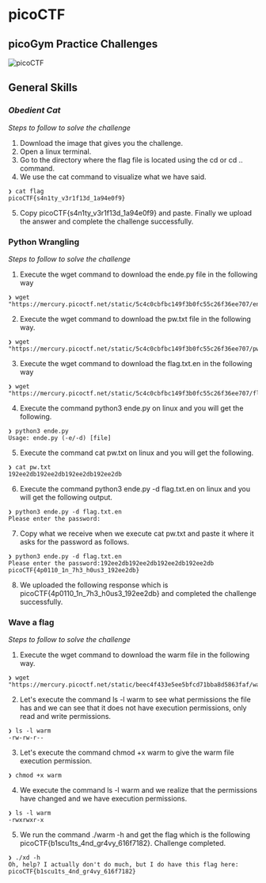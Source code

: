 # **picoCTF**

## **picoGym Practice Challenges**

![picoCTF](https://pbcdn1.podbean.com/imglogo/ep-logo/pbblog8987066/picoCTF_300x300.png "picoCTF")

## **General Skills** 

### *Obedient Cat*

*Steps to follow to solve the challenge*

1. Download the image that gives you the challenge.
2. Open a linux terminal.
3. Go to the directory where the flag file is located using the cd or cd .. command.
4. We use the cat command to visualize what we have said.

```
❯ cat flag
picoCTF{s4n1ty_v3r1f13d_1a94e0f9}
```
5. Copy picoCTF{s4n1ty_v3r1f13d_1a94e0f9} and paste. Finally we upload the answer and complete the challenge successfully.

### Python Wrangling

*Steps to follow to solve the challenge*

1. Execute the wget command to download the ende.py file in the following way
```
❯ wget "https://mercury.picoctf.net/static/5c4c0cbfbc149f3b0fc55c26f36ee707/ende.py" 
```
2. Execute the wget command to download the pw.txt file in the following way.
```
❯ wget "https://mercury.picoctf.net/static/5c4c0cbfbc149f3b0fc55c26f36ee707/pw.txt" 
```
3. Execute the wget command to download the flag.txt.en in the following way
```
❯ wget "https://mercury.picoctf.net/static/5c4c0cbfbc149f3b0fc55c26f36ee707/flag.txt.en" 
```
4. Execute the command python3 ende.py on linux and you will get the following.
```
❯ python3 ende.py
Usage: ende.py (-e/-d) [file]
```
5. Execute the command cat pw.txt on linux and you will get the following.

```
❯ cat pw.txt
192ee2db192ee2db192ee2db192ee2db
```

6. Execute the command python3 ende.py -d flag.txt.en on linux and you will get the following output.

```
❯ python3 ende.py -d flag.txt.en
Please enter the password:
```

7. Copy what we receive when we execute cat pw.txt and paste it where it asks for the password as follows.
```
❯ python3 ende.py -d flag.txt.en
Please enter the password:192ee2db192ee2db192ee2db192ee2db
picoCTF{4p0110_1n_7h3_h0us3_192ee2db}
```
8. We uploaded the following response which is picoCTF{4p0110_1n_7h3_h0us3_192ee2db} and completed the challenge successfully.

### Wave a flag

*Steps to follow to solve the challenge*

1. Execute the wget command to download the warm file in the following way.

```
❯ wget "https://mercury.picoctf.net/static/beec4f433e5ee5bfcd71bba8d5863faf/warm"
```

2. Let's execute the command ls -l warm to see what permissions the file has and we can see that it does not have execution permissions, only read and write permissions.

```
❯ ls -l warm
-rw-rw-r--
```

3. Let's execute the command chmod +x warm to give the warm file execution permission.

```
❯ chmod +x warm
```

4. We execute the command ls -l warm and we realize that the permissions have changed and we have execution permissions.

```
❯ ls -l warm
-rwxrwxr-x
```

5. We run the command ./warm -h and get the flag which is the following picoCTF{b1scu1ts_4nd_gr4vy_616f7182}. Challenge completed.
```
❯ ./xd -h
Oh, help? I actually don't do much, but I do have this flag here: picoCTF{b1scu1ts_4nd_gr4vy_616f7182}

```

